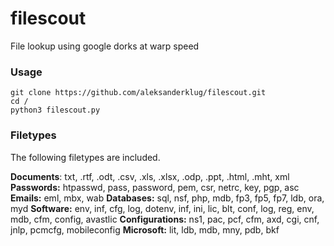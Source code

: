 # filescout
File lookup using google dorks at warp speed

### Usage
```
git clone https://github.com/aleksanderklug/filescout.git
cd /
python3 filescout.py
```
### Filetypes
The following filetypes are included.

**Documents**: txt, .rtf, .odt, .csv, .xls, .xlsx, .odp, .ppt, .html, .mht, xml
**Passwords:** htpasswd, pass, password, pem, csr, netrc, key, pgp, asc
**Emails:** eml, mbx, wab
**Databases:** sql, nsf, php, mdb, fp3, fp5, fp7, ldb, ora, myd
**Software:** env, inf, cfg, log, dotenv, inf, ini, lic, blt, conf, log, reg, env, mdb, cfm, config, avastlic
**Configurations:** ns1, pac, pcf, cfm, axd, cgi, cnf, jnlp, pcmcfg, mobileconfig
**Microsoft:** lit, ldb, mdb, mny, pdb, bkf

